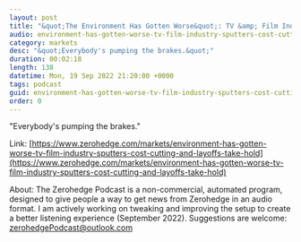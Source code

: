 ```yaml
---
layout: post
title: "&quot;The Environment Has Gotten Worse&quot;: TV &amp; Film Industry Sputters As Cost Cutting And Layoffs Take Hold"
audio: environment-has-gotten-worse-tv-film-industry-sputters-cost-cutting-and-layoffs-take-hold-0
category: markets
desc: "&quot;Everybody's pumping the brakes.&quot;"
duration: 00:02:18
length: 138
datetime: Mon, 19 Sep 2022 21:20:00 +0000
tags: podcast
guid: environment-has-gotten-worse-tv-film-industry-sputters-cost-cutting-and-layoffs-take-hold-0
order: 0
---
```

&quot;Everybody's pumping the brakes.&quot;

Link: [https://www.zerohedge.com/markets/environment-has-gotten-worse-tv-film-industry-sputters-cost-cutting-and-layoffs-take-hold](https://www.zerohedge.com/markets/environment-has-gotten-worse-tv-film-industry-sputters-cost-cutting-and-layoffs-take-hold)

About: The Zerohedge Podcast is a non-commercial, automated program, designed to give people a way to get news from Zerohedge in an audio format.  I am actively working on tweaking and improving the setup to create a better listening experience (September 2022).  Suggestions are welcome: [zerohedgePodcast@outlook.com](mailto:zerohedgePodcast@outlook.com)